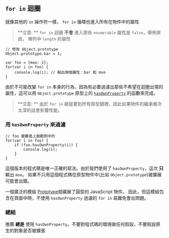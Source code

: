 ## `for in` 迴圈

就像其他的 `in` 操作符一樣， `for in` 循環也進入所有在物件中的屬性

> **注意: ** `for in` 迴圈 **不會** 進入那些 `enumerable` 屬性是 `false`，舉例來說， 陣列中 `length` 的屬性
    
    // 修改 Object.prototype
    Object.prototype.bar = 1;

    var foo = {moo: 2};
    for(var i in foo) {
        console.log(i); // 輸出兩個屬性：bar 和 moo
    }

由於不可能改變 `for in` 本身的行為，因為有必要過濾出那些不希望在迴圈出現的屬性，這可以用 `Object.prototype` 原型上的 [`hasOwnProperty`](#object.hasownproperty) 的函數來完成。

> **注意: ** 由於 `for in` 總是要到所有原型鏈裡，因此如果物件的繼承層次太深的話會影響性能。


### 用 `hasOwnProperty` 來過濾

    // foo 變數是上面範例中的
    for(var i in foo) {
        if (foo.hasOwnProperty(i)) {
            console.log(i);
        }
    }

這個版本的程式碼是唯一正確的寫法。由於我們使用了 `hasOwnProperty`，這次 **只** 輸出 `moo`。
如果不只用這個程式碼在原型物件中(比如 `Object.prototype`)被擴展可能會出錯。

一個廣泛的模組 [Prototype][1]就礦展了圓型的 JavaScript 物件。
因此，但這模組包含在頁面中時，不使用 `hasOwnProperty` 過濾的 `for in` 尋難免會出問題。

### 總結

推薦 **總是** 使用 `hasOwnProperty`。不要對程式碼的環境做任何假設，不要假設原生的對象是否被擴張

[1]: http://www.prototypejs.org/

